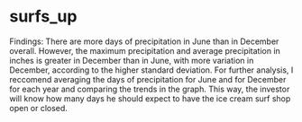 # surfs_up

Findings: There are more days of precipitation in June than in December overall. However, the maximum precipitation
and average precipitation in inches is greater in December than in June, with more variation in December, according
to the higher standard deviation. For further analysis, I reccomend averaging the days of precipitation for June
and for December for each year and comparing the trends in the graph. This way, the investor will know how many days
he should expect to have the ice cream surf shop open or closed.
